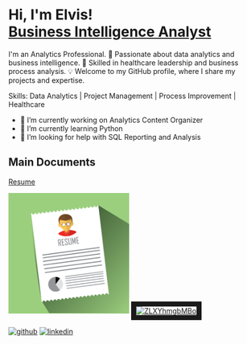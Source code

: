 <h1>Hi, I'm Elvis! <br/><a href="https://www.linkedin.com/in/elvisrodriguezr/">Business Intelligence Analyst</a></h1>



I'm an Analytics Professional. 🚀 Passionate about data analytics and business intelligence. 💼 Skilled in healthcare leadership and business process analysis. 💡 Welcome to my GitHub profile, where I share my projects and expertise.

Skills: Data Analytics | Project Management | Process Improvement | Healthcare

- 🔭 I’m currently working on Analytics Content Organizer 
- 🌱 I’m currently learning Python 
- 🤔 I’m looking for help with SQL Reporting and Analysis 
## Main Documents

[Resume](https://github.com/Erodfl/Erodfl/blob/main/ElvisRodriguez_Resume(C05).pdf)

<img src="https://github.com/Erodfl/Erodfl/blob/main/Redumeimg.png" width="240" >
<a href="https://www.youtube.com/watch?v=KhGWbt1dAKQ" target="_blank"><img src="http://img.youtube.com/vi/7U5jjXEqwmI/0.jpg" 
alt="ZLXYhmgbMBo" width="240" height="180" border="10" /></a>


[<img src='https://cdn.jsdelivr.net/npm/simple-icons@3.0.1/icons/github.svg' alt='github' height='40'>](https://github.com/Erodfl)  [<img src='https://cdn.jsdelivr.net/npm/simple-icons@3.0.1/icons/linkedin.svg' alt='linkedin' height='40'>](https://www.linkedin.com/in/elvisrodriguezr/)  


